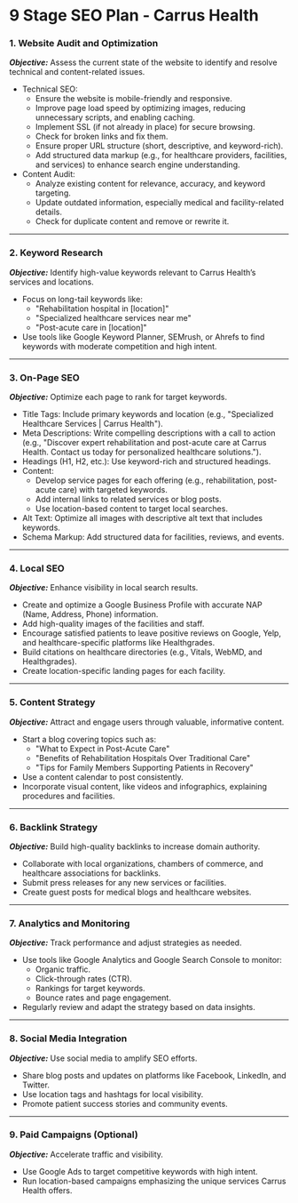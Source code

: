 # 9 Stage SEO Plan - Carrus Health

### 1. Website Audit and Optimization
___**Objective:**___ Assess the current state of the website to identify and resolve technical and content-related issues.

- Technical SEO:
  - Ensure the website is mobile-friendly and responsive.
  - Improve page load speed by optimizing images, reducing unnecessary scripts, and enabling caching.
  - Implement SSL (if not already in place) for secure browsing.
  - Check for broken links and fix them.
  - Ensure proper URL structure (short, descriptive, and keyword-rich).
  - Add structured data markup (e.g., for healthcare providers, facilities, and services) to enhance search engine understanding.
- Content Audit:
  - Analyze existing content for relevance, accuracy, and keyword targeting.
  - Update outdated information, especially medical and facility-related details.
  - Check for duplicate content and remove or rewrite it.


<hr>

### 2. Keyword Research
___**Objective:**___ Identify high-value keywords relevant to Carrus Health’s services and locations.

- Focus on long-tail keywords like:
  - "Rehabilitation hospital in [location]"
  - "Specialized healthcare services near me"
  - "Post-acute care in [location]"
- Use tools like Google Keyword Planner, SEMrush, or Ahrefs to find keywords with moderate competition and high intent.

<hr>

### 3. On-Page SEO
___**Objective:**___ Optimize each page to rank for target keywords.

- Title Tags: Include primary keywords and location (e.g., "Specialized Healthcare Services | Carrus Health").
- Meta Descriptions: Write compelling descriptions with a call to action (e.g., "Discover expert rehabilitation and post-acute care at Carrus Health. Contact us today for personalized healthcare solutions.").
- Headings (H1, H2, etc.): Use keyword-rich and structured headings.
- Content:
  - Develop service pages for each offering (e.g., rehabilitation, post-acute care) with targeted keywords.
  - Add internal links to related services or blog posts.
  - Use location-based content to target local searches.
- Alt Text: Optimize all images with descriptive alt text that includes keywords.
- Schema Markup: Add structured data for facilities, reviews, and events.


<hr>

### 4. Local SEO
___**Objective:**___ Enhance visibility in local search results.

- Create and optimize a Google Business Profile with accurate NAP (Name, Address, Phone) information.
- Add high-quality images of the facilities and staff.
- Encourage satisfied patients to leave positive reviews on Google, Yelp, and healthcare-specific platforms like Healthgrades.
- Build citations on healthcare directories (e.g., Vitals, WebMD, and Healthgrades).
- Create location-specific landing pages for each facility.


<hr>

### 5. Content Strategy
___**Objective:**___ Attract and engage users through valuable, informative content.

- Start a blog covering topics such as:
  - "What to Expect in Post-Acute Care"
  - "Benefits of Rehabilitation Hospitals Over Traditional Care"
  - "Tips for Family Members Supporting Patients in Recovery"
- Use a content calendar to post consistently.
- Incorporate visual content, like videos and infographics, explaining procedures and facilities.


<hr>

### 6. Backlink Strategy
___**Objective:**___ Build high-quality backlinks to increase domain authority.

- Collaborate with local organizations, chambers of commerce, and healthcare associations for backlinks.
- Submit press releases for any new services or facilities.
- Create guest posts for medical blogs and healthcare websites.


<hr>

### 7. Analytics and Monitoring
___**Objective:**___ Track performance and adjust strategies as needed.

- Use tools like Google Analytics and Google Search Console to monitor:
  - Organic traffic.
  - Click-through rates (CTR).
  - Rankings for target keywords.
  - Bounce rates and page engagement.
- Regularly review and adapt the strategy based on data insights.


<hr>

### 8. Social Media Integration
___**Objective:**___ Use social media to amplify SEO efforts.

- Share blog posts and updates on platforms like Facebook, LinkedIn, and Twitter.
- Use location tags and hashtags for local visibility.
- Promote patient success stories and community events.


<hr>

### 9. Paid Campaigns (Optional)
___**Objective:**___ Accelerate traffic and visibility.

- Use Google Ads to target competitive keywords with high intent.
- Run location-based campaigns emphasizing the unique services Carrus Health offers.
